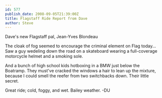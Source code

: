 ```yaml
---
id: 577
publish_date: 2008-09-05T21:39:00Z
title: Flagstaff Ride Report from Dave
author: Steve
---
```

  
Dave's new Flagstaff pal, Jean-Yves Blondeau

The cloak of fog seemed to encourage the criminal element on Flag today... Saw a guy wedeling down the road on a skateboard wearing a full-coverage motorcycle helmet and a smoking sole.

And a bunch of high school kids hotboxing in a BMW just below the Boatramp. They must've cracked the windows a hair to lean up the mixture, because I could smell the reefer from two switchbacks down. Their little secret.

Great ride; cold, foggy, and wet. Bailey weather. -DU
